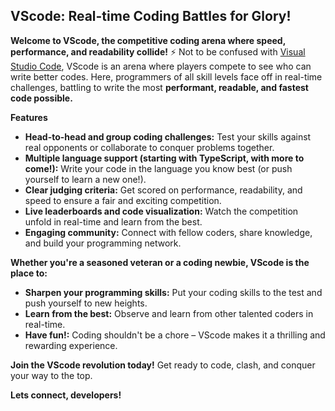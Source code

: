 ## VScode: Real-time Coding Battles for Glory!

**Welcome to VScode, the competitive coding arena where speed, performance, and readability collide!** ⚡
Not to be confused with [Visual Studio Code](https://code.visualstudio.com), VScode is an arena where players compete to see who can write better codes.
Here, programmers of all skill levels face off in real-time challenges, battling to write the most **performant, readable, and fastest code possible.**

**Features**
* **Head-to-head and group coding challenges:** Test your skills against real opponents or collaborate to conquer problems together.
* **Multiple language support (starting with TypeScript, with more to come!):** Write your code in the language you know best (or push yourself to learn a new one!).
* **Clear judging criteria:** Get scored on performance, readability, and speed to ensure a fair and exciting competition.
* **Live leaderboards and code visualization:** Watch the competition unfold in real-time and learn from the best.
* **Engaging community:** Connect with fellow coders, share knowledge, and build your programming network.

**Whether you're a seasoned veteran or a coding newbie, VScode is the place to:**

* **Sharpen your programming skills:** Put your coding skills to the test and push yourself to new heights.
* **Learn from the best:** Observe and learn from other talented coders in real-time.
* **Have fun!:** Coding shouldn't be a chore – VScode makes it a thrilling and rewarding experience.

**Join the VScode revolution today!** Get ready to code, clash, and conquer your way to the top.


**Lets connect, developers!**
